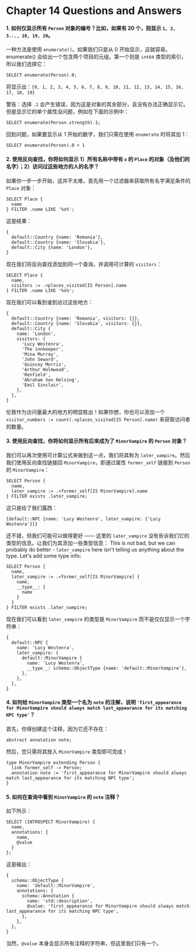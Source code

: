 # Chapter 14 Questions and Answers

#### 1. 如何仅显示所有 `Person` 对象的编号？比如，如果有 20 个，则显示 `1, 2, 3..., 18, 19, 20`。

一种方法是使用 `enumerate()`。如果我们只是从 0 开始显示，这就容易。enumerate() 会给出一个包含两个项目的元组。第一个则是 `int64` 类型的索引，所以我们选择它：

```edgeql
SELECT enumerate(Person).0;
```

将显示出：`{0, 1, 2, 3, 4, 5, 6, 7, 8, 9, 10, 11, 12, 13, 14, 15, 16, 17, 18, 19}`

警告：选择 `.1` 会产生错误，因为这是对象的其余部分，且没有办法正确显示它。但是显示它的单个属性没问题，例如在下面的示例中：

```edgeql
SELECT enumerate(Person.strength).1;
```

回到问题，如果要显示从 1 开始的数字，我们只需在使用 `enumerate` 时将其加 1：

```edgeql
SELECT enumerate(Person).0 + 1
```

#### 2. 使用反向查找，你将如何显示 1）所有名称中带有 `o` 的 `Place` 的对象（及他们的名字）；2）访问过这些地方的人的名字？

如果你一步一步开始，这并不太难，首先用一个过滤器来获取所有名字满足条件的 `Place` 对象：

```edgeql
SELECT Place {
  name
} FILTER .name LIKE '%o%';
```

这是结果：

```edgeql
{
  default::Country {name: 'Romania'},
  default::Country {name: 'Slovakia'},
  default::City {name: 'London'},
}
```

现在我们将反向查找添加到同一个查询，并调用可计算的 `visitors`：

```edgeql
SELECT Place {
  name,
  visitors := .<places_visited[IS Person].name
} FILTER .name LIKE '%o%';
```

现在我们可以看到谁到访过这些地方：

```
{
  default::Country {name: 'Romania', visitors: {}},
  default::Country {name: 'Slovakia', visitors: {}},
  default::City {
    name: 'London',
    visitors: {
      'Lucy Westenra',
      'The innkeeper',
      'Mina Murray',
      'John Seward',
      'Quincey Morris',
      'Arthur Holmwood',
      'Renfield',
      'Abraham Van Helsing',
      'Emil Sinclair',
    },
  },
}
```

伦敦作为访问量最大的地方的明显胜出！如果你想，你也可以添加一个 `visitor_numbers := count(.<places_visited[IS Person].name)` 来获取访问者的数量。

#### 3. 使用反向查找，你将如何显示所有后来成为了 `MinorVampire` 的 `Person` 对象？

我们可以再次使用可计算公式来做到这一点，我们将其称为 `later_vampire`。然后我们使用反向查找链接回 `MinorVampire`，即通过属性 `former_self` 链接到 `Person` 的 `MinorVampire`：

```edgeql
SELECT Person {
  name,
  later_vampire := .<former_self[IS MinorVampire].name
} FILTER exists .later_vampire;
```

这只是给了我们露西：

`{default::NPC {name: 'Lucy Westenra', later_vampire: {'Lucy Westenra'}}}`

还不错，但我们可能可以做得更好 —— 这里的 `later_vampire` 没有告诉我们它的类型的信息。让我们为其添加一些类型信息：
This is not bad, but we can probably do better - `later_vampire` here isn't telling us anything about the type. Let's add some type info:

```edgeql
SELECT Person {
  name,
  later_vampire := .<former_self[IS MinorVampire] {
    name,
    __type__: {
      name
    }
  }
} FILTER exists .later_vampire;
```

现在我们可以看到 `later_vampire` 的类型是 `MinorVampire` 而不是仅仅显示一个字符串：

```
{
  default::NPC {
    name: 'Lucy Westenra',
    later_vampire: {
      default::MinorVampire {
        name: 'Lucy Westenra',
        __type__: schema::ObjectType {name: 'default::MinorVampire'},
      },
    },
  },
}
```

#### 4. 如何给 `MinorVampire` 类型一个名为 `note` 的注解，说明 `'first_appearance for MinorVampire should always match last_appearance for its matching NPC type'`？

首先，你得创建这个注释，因为它还不存在：

```sdl
abstract annotation note;
```

然后，您只需将其放入 `MinorVampire` 类型即可完成！

```sdl
type MinorVampire extending Person {
  link former_self -> Person;
  annotation note := 'first_appearance for MinorVampire should always match last_appearance for its matching NPC type';
}
```

#### 5. 如何在查询中看到 `MinorVampire` 的 `note` 注释？

如下所示：

```edgeql
SELECT (INTROSPECT MinorVampire) {
  name,
  annotations: {
    name,
    @value
  }
};
```

这是输出：

```
{
  schema::ObjectType {
    name: 'default::MinorVampire',
    annotations: {
      schema::Annotation {
        name: 'std::description',
        @value: 'first_appearance for MinorVampire should always match last_appearance for its matching NPC type',
      },
    },
  },
}
```

当然，`@value` 本身会显示所有注释的字符串，但这里我们只有一个。
